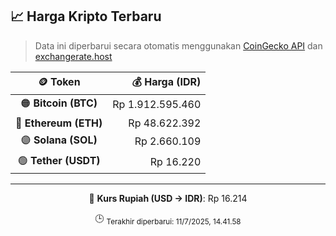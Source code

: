 

<!-- HARGA_KRIPTO -->
## 📈 Harga Kripto Terbaru

> Data ini diperbarui secara otomatis menggunakan [CoinGecko API](https://www.coingecko.com/) dan [exchangerate.host](https://exchangerate.host/)

<div align="center">

| 🪙 Token | 💰 Harga (IDR) |
|:------:|---------------:|
| 🟠 **Bitcoin (BTC)**   | Rp 1.912.595.460 |
| 🔵 **Ethereum (ETH)**  | Rp 48.622.392 |
| 🟣 **Solana (SOL)**    | Rp 2.660.109 |
| 🟢 **Tether (USDT)**   | Rp 16.220 |

---

💱 **Kurs Rupiah (USD → IDR)**: Rp 16.214

🕒 <sub>Terakhir diperbarui: 11/7/2025, 14.41.58</sub>

</div>
<!-- /HARGA_KRIPTO -->